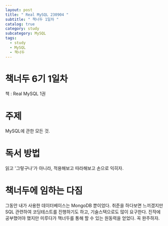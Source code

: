 ```yaml
---
layout: post
title: " Real MySQL 230904 "
subtitle: " 책너두 1일차 "
catalog: true
category: study
subcategory: MySQL
tags:
  - study
  - MySQL
  - 책너두
---
```


# 책너두 6기 1일차

책 : Real MySQL 1권

# 주제

MySQL에 관한 모든 것.

# 독서 방법

읽고 '그렇구나'가 아니라, 적용해보고 따라해보고 손으로 익히자.

# 책너두에 임하는 다짐

그동안 내가 사용한 데이터베이스는 MongoDB 뿐이었다. 취준을 하다보면 느끼겠지만 SQL 관련하여 코딩테스트를 진행하기도 하고, 기술스택으로도 많이 요구한다. 진작에 공부했어야 했지만 미루다가 책너두를 통해 할 수 있는 원동력을 얻었다. 꼭 완주하자.
